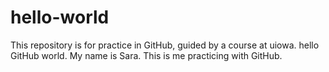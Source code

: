 # hello-world
This repository is for practice in GitHub, guided by a course at uiowa. 
hello GitHub world. My name is Sara. This is me practicing with GitHub.
